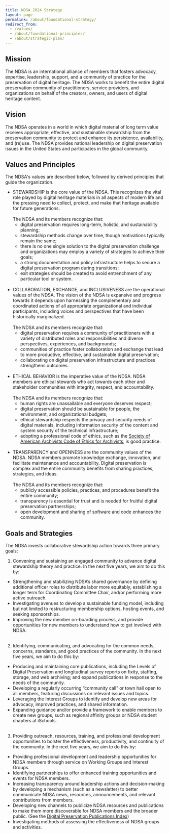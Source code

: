 ```yaml
---
title: NDSA 2024 Strategy
layout: page
permalink: /about/foundational-strategy/
redirect_from: 
  - /values/
  - /about/foundational-principles/
  - /about/strategic-plan/
---
```

## Mission
The NDSA is an international alliance of members that fosters advocacy, expertise, leadership, support, and a community of practice for the preservation of digital heritage. The NDSA works to benefit the entire digital preservation community of practitioners, service providers, and organizations on behalf of the creators, owners, and users of digital heritage content.

## Vision
The NDSA operates in a world in which digital material of long term value receives appropriate, effective, and sustainable stewardship from the preservation community to protect and enhance its persistence, availability, and (re)use. The NDSA provides national leadership on digital preservation issues in the United States and participates in the global community.

## Values and Principles
The NDSA's values are described below, followed by derived principles that guide the organization.

* STEWARDSHIP is the core value of the NDSA. This recognizes the vital role played by digital heritage materials in all aspects of modern life and the pressing need to collect, protect, and make that heritage available for future generations. <br><br>
The NDSA and its members recognize that:
  * digital preservation requires long-term, holistic, and sustainability planning; 
  * stewardship methods change over time, though motivations typically remain the same;
  * there is no one single solution to the digital preservation challenge and organizations may employ a variety of strategies to achieve their goals;
  * a strong documentation and policy infrastructure helps to secure a digital preservation program during transitions;
  * exit strategies should be created to avoid entrenchment of any particular tool or system.
<br><br>
* COLLABORATION, EXCHANGE, and INCLUSIVENESS are the operational values of the NDSA. The vision of the NDSA is expansive and progress towards it depends upon harnessing the complementary and coordinated actions of all appropriate organizational and individual participants, including voices and perspectives that have been historically marginalized.<br><br>
The NDSA and its members recognize that:
  * digital preservation requires a community of practitioners with a variety of distributed roles and responsibilities and diverse perspectives, experiences, and backgrounds;
  * communities of practice foster collaboration and exchange that lead to more productive, effective, and sustainable digital preservation;
  * collaborating on digital preservation infrastructure and practices strengthens outcomes.
<br><br>
* ETHICAL BEHAVIOR is the imperative value of the NDSA. NDSA members are ethical stewards who act towards each other and stakeholder communities with integrity, respect, and accountability.<br><br>
The NDSA and its members recognize that:
  * human rights are unassailable and everyone deserves respect;
  * digital preservation should be sustainable for people, the environment, and organizational budgets;
  * ethical stewardship respects the privacy and security needs of digital materials, including information security of the content and system security of the technical infrastructure;
  * adopting a professional code of ethics, such as the [Society of American Archivists Code of Ethics for Archivists](https://www2.archivists.org/statements/saa-core-values-statement-and-code-of-ethics#code_of_ethics), is good practice.
<br><br>
* TRANSPARENCY and OPENNESS are the community values of the NDSA. NDSA members promote knowledge exchange, innovation, and facilitate maintenance and accountability. Digital preservation is complex and the entire community benefits from sharing practices, strategies, and ideas. <br><br>
The NDSA and its members recognize that:
  * publicly accessible policies, practices, and procedures benefit the entire community;
  * transparency is essential for trust and is needed for fruitful digital preservation partnerships;
  * open development and sharing of software and code enhances the community.

## Goals and Strategies
The NDSA invests collaborative stewardship action towards three primary goals:
1. Convening and sustaining an engaged community to advance digital stewardship theory and practice. In the next five years, we aim to do this by:
  * Strengthening and stabilizing NDSA’s shared governance by defining additional officer roles to distribute labor more equitably, establishing a longer term for Coordinating Committee Chair, and/or performing more active outreach.
  * Investigating avenues to develop a sustainable funding model, including but not limited to restructuring membership options, hosting events, and seeking sponsorships.
  * Improving the new member on-boarding process, and provide opportunities for new members to understand how to get involved with NDSA.<br><br>
2. Identifying, communicating, and advocating for the common needs, concerns, standards, and good practices of the community. In the next five years, we aim to do this by:
  * Producing and maintaining core publications, including the Levels of Digital Preservation and longitudinal survey reports on fixity, staffing, storage, and web archiving; and expand publications in response to the needs of the community.
  * Developing a regularly occurring “community call” or town hall open to all members, featuring discussions on relevant issues and topics.
  * Leveraging the Interest Groups to identify and develop new areas for advocacy, improved practices, and shared information.
  * Expanding guidance and/or provide a framework to enable members to create new groups, such as regional affinity groups or NDSA student chapters at iSchools.<br><br>
3. Providing outreach, resources, training, and professional development opportunities to bolster the effectiveness, productivity, and continuity of the community. In the next five years, we aim to do this by:
  *  Providing professional development and leadership opportunities for NDSA members through service on Working Groups and Interest Groups.
  *  Identifying partnerships to offer enhanced training opportunities and events for NDSA members.
  *  Increasing transparency around leadership actions and decision-making by developing a mechanism (such as a newsletter) to better communicate NDSA news, resources, announcements, and relevant contributions from members.
  *  Developing new channels to publicize NDSA resources and publications to make them more discoverable for NDSA members and the broader public. (See the [Digital Preservation Publications Index](https://www.digipres.org/publications/))
  *  Investigating methods of assessing the effectiveness of NDSA groups and activities.<br><br>

